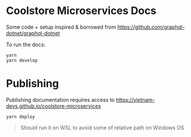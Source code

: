 # Coolstore Microservices Docs

Some code + setup inspired & borrowed from https://github.com/graphql-dotnet/graphql-dotnet

To run the docs:

```
yarn
yarn develop
```

# Publishing

Publishing documentation requires access to https://vietnam-devs.github.io/coolstore-microservices

```
yarn deploy
```

> Should run it on WSL to avoid some of relative path on Windows OS
